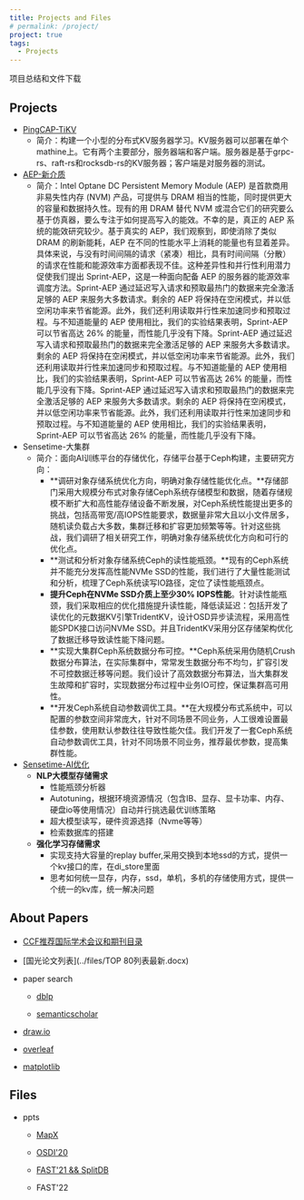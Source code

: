 ```yaml
---
title: Projects and Files
# permalink: /project/
project: true
tags:
  - Projects
---
```


项目总结和文件下载

## Projects

- [PingCAP-TiKV](https://github.com/sbh123/wnlokv)
  - 简介：构建一个小型的分布式KV服务器学习。KV服务器可以部署在单个mathine上。它有两个主要部分，服务器端和客户端。服务器是基于grpc-rs、raft-rs和rocksdb-rs的KV服务器；客户端是对服务器的测试。
- [AEP-新介质](https://github.com/emperorlu/Sprint-AEP)
  - 简介：Intel Optane DC Persistent Memory Module (AEP) 是首款商用非易失性内存 (NVM) 产品，可提供与 DRAM 相当的性能，同时提供更大的容量和数据持久性。现有的用 DRAM 替代 NVM 或混合它们的研究要么基于仿真器，要么专注于如何提高写入的能效。不幸的是，真正的 AEP 系统的能效研究较少。基于真实的 AEP，我们观察到，即使消除了类似 DRAM 的刷新能耗，AEP 在不同的性能水平上消耗的能量也有显着差异。具体来说，与没有时间间隔的请求（紧凑）相比，具有时间间隔（分散）的请求在性能和能源效率方面都表现不佳。这种差异性和并行性利用潜力促使我们提出 Sprint-AEP，这是一种面向配备 AEP 的服务器的能源效率调度方法。Sprint-AEP 通过延迟写入请求和预取最热门的数据来完全激活足够的 AEP 来服务大多数请求。剩余的 AEP 将保持在空闲模式，并以低空闲功率来节省能源。此外，我们还利用读取并行性来加速同步和预取过程。与不知道能量的 AEP 使用相比，我们的实验结果表明，Sprint-AEP 可以节省高达 26% 的能量，而性能几乎没有下降。Sprint-AEP 通过延迟写入请求和预取最热门的数据来完全激活足够的 AEP 来服务大多数请求。剩余的 AEP 将保持在空闲模式，并以低空闲功率来节省能源。此外，我们还利用读取并行性来加速同步和预取过程。与不知道能量的 AEP 使用相比，我们的实验结果表明，Sprint-AEP 可以节省高达 26% 的能量，而性能几乎没有下降。Sprint-AEP 通过延迟写入请求和预取最热门的数据来完全激活足够的 AEP 来服务大多数请求。剩余的 AEP 将保持在空闲模式，并以低空闲功率来节省能源。此外，我们还利用读取并行性来加速同步和预取过程。与不知道能量的 AEP 使用相比，我们的实验结果表明，Sprint-AEP 可以节省高达 26% 的能量，而性能几乎没有下降。
- Sensetime-大集群
  - 简介：面向AI训练平台的存储优化，存储平台基于Ceph构建，主要研究方向：
    - **调研对象存储系统优化方向，明确对象存储性能优化点。**存储部门采用大规模分布式对象存储Ceph系统存储模型和数据，随着存储规模不断扩大和高性能存储设备不断发展，对Ceph系统性能提出更多的挑战，包括高带宽/高IOPS性能要求，数据量非常大且以小文件居多，随机读负载占大多数，集群迁移和扩容更加频繁等等。针对这些挑战，我们调研了相关研究工作，明确对象存储系统优化方向和可行的优化点。
    - **测试和分析对象存储系统Ceph的读性能瓶颈。**现有的Ceph系统并不能充分发挥高性能NVMe SSD的性能，我们进行了大量性能测试和分析，梳理了Ceph系统读写IO路径，定位了读性能瓶颈点。
    - **提升Ceph在NVMe SSD介质上至少30% IOPS性能**。针对读性能瓶颈，我们采取相应的优化措施提升读性能，降低读延迟：包括开发了读优化的元数据KV引擎TridentKV，设计OSD异步读流程，采用高性能SPDK接口访问NVMe SSD。并且TridentKV采用分区存储架构优化了数据迁移导致读性能下降问题。
    - **实现大集群Ceph系统数据分布可控。**Ceph系统采用伪随机Crush数据分布算法，在实际集群中，常常发生数据分布不均匀，扩容引发不可控数据迁移等问题。我们设计了高效数据分布算法，当大集群发生故障和扩容时，实现数据分布过程中业务IO可控，保证集群高可用性。
    - **开发Ceph系统自动参数调优工具。**在大规模分布式系统中，可以配置的参数空间非常庞大，针对不同场景不同业务，人工很难设置最佳参数，使用默认参数往往导致性能欠佳。我们开发了一套Ceph系统自动参数调优工具，针对不同场景不同业务，推荐最优参数，提高集群性能。
- [Sensetime-AI优化](../ForAI/2021-12-14-IO.md)
  - **NLP大模型存储需求**
    - 性能瓶颈分析器
    - Autotuning，根据环境资源情况（包含IB、显存、显卡功率、内存、硬盘io等使用情况）自动并行挑选最优训练策略
    - 超大模型读写，硬件资源选择（Nvme等等）
    - 检索数据库的搭建
  - **强化学习存储需求**
    - 实现支持大容量的replay buffer,采用交换到本地ssd的方式，提供一个kv接口的库，在di_store里面
    - 思考如何统一显存，内存，ssd，单机，多机的存储使用方式，提供一个统一的kv库，统一解决问题


## About Papers

- [CCF推荐国际学术会议和期刊目录](https://ccf.atom.im/)

- [国光论文列表](../files/TOP 80列表最新.docx)

- paper search

  - [dblp](https://dblp.org/)

  - [semanticscholar](https://www.semanticscholar.org/)

- [draw.io](https://app.diagrams.net/)

- [overleaf](https://www.overleaf.com/)

- [matplotlib](https://github.com/matplotlib/matplotlib)

## Files

- ppts

  - [MapX](../files/MapX.pdf)

  - [OSDI\'20](../files/osdi20论文分享.pptx)

  - [FAST\'21 && SplitDB](../files/SplitDB和fast21.pptx)

  - FAST'22

